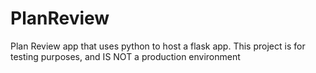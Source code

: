 # PlanReview
Plan Review app that uses python to host a flask app. This project is for testing purposes, and IS NOT a production environment
